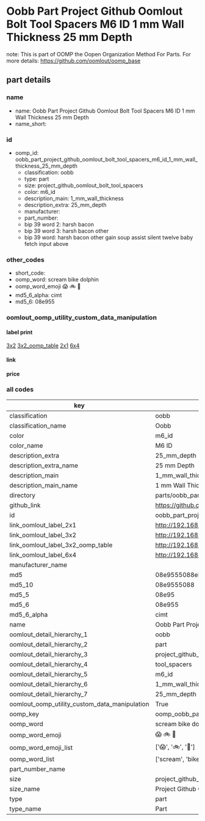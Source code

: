 # Oobb Part Project Github Oomlout Bolt Tool Spacers M6 ID 1 mm Wall Thickness 25 mm Depth  

note: This is part of OOMP the Oopen Organization Method For Parts. For more details: https://github.com/oomlout/oomp_base

##  part details
  







### name
* name: Oobb Part Project Github Oomlout Bolt Tool Spacers M6 ID 1 mm Wall Thickness 25 mm Depth
* name_short: 
### id
* oomp_id: oobb_part_project_github_oomlout_bolt_tool_spacers_m6_id_1_mm_wall_thickness_25_mm_depth
  * classification: oobb
  * type: part
  * size: project_github_oomlout_bolt_tool_spacers
  * color: m6_id
  * description_main: 1_mm_wall_thickness
  * description_extra: 25_mm_depth
  * manufacturer: 
  * part_number: 
  * bip 39 word 2: harsh bacon
  * bip 39 word 3: harsh bacon other
  * bip 39 word: harsh bacon other gain soup assist silent twelve baby fetch input above

### other_codes
* short_code: 
* oomp_word: scream bike dolphin
* oomp_word_emoji :scream: :bike: :dolphin:
* md5_6_alpha: cimt
* md5_6: 08e955






### oomlout_oomp_utility_custom_data_manipulation
#### label print
[3x2](http://192.168.1.245:1112/?label=oomp%20cimt)
[3x2_oomp_table](http://192.168.1.108:1112/?label=oomp%20cimt)
[2x1](http://192.168.1.242:1112/?label=oomp%20cimt)
[6x4](http://192.168.1.55:1112/?label=oomp%20cimt)    

#### link

                              

#### price







### all codes 
| key | value |  
| --- | --- |  
| classification | oobb |  
| classification_name | Oobb |  
| color | m6_id |  
| color_name | M6 ID |  
| description_extra | 25_mm_depth |  
| description_extra_name | 25 mm Depth |  
| description_main | 1_mm_wall_thickness |  
| description_main_name | 1 mm Wall Thickness |  
| directory | parts/oobb_part_project_github_oomlout_bolt_tool_spacers_m6_id_1_mm_wall_thickness_25_mm_depth |  
| github_link | https://github.com/oomlout/oomlout_oomp_part_src/tree/main/parts/oobb_part_project_github_oomlout_bolt_tool_spacers_m6_id_1_mm_wall_thickness_25_mm_depth |  
| id | oobb_part_project_github_oomlout_bolt_tool_spacers_m6_id_1_mm_wall_thickness_25_mm_depth |  
| link_oomlout_label_2x1 | http://192.168.1.242:1112/?label=oomp%20cimt |  
| link_oomlout_label_3x2 | http://192.168.1.245:1112/?label=oomp%20cimt |  
| link_oomlout_label_3x2_oomp_table | http://192.168.1.108:1112/?label=oomp%20cimt |  
| link_oomlout_label_6x4 | http://192.168.1.55:1112/?label=oomp%20cimt |  
| manufacturer_name |  |  
| md5 | 08e9555088eb190c3767f5ed3a04534a |  
| md5_10 | 08e9555088 |  
| md5_5 | 08e95 |  
| md5_6 | 08e955 |  
| md5_6_alpha | cimt |  
| name | Oobb Part Project Github Oomlout Bolt Tool Spacers M6 ID 1 mm Wall Thickness 25 mm Depth |  
| oomlout_detail_hierarchy_1 | oobb |  
| oomlout_detail_hierarchy_2 | part |  
| oomlout_detail_hierarchy_3 | project_github_bolt |  
| oomlout_detail_hierarchy_4 | tool_spacers |  
| oomlout_detail_hierarchy_5 | m6_id |  
| oomlout_detail_hierarchy_6 | 1_mm_wall_thickness |  
| oomlout_detail_hierarchy_7 | 25_mm_depth |  
| oomlout_oomp_utility_custom_data_manipulation | True |  
| oomp_key | oomp_oobb_part_project_github_oomlout_bolt_tool_spacers_m6_id_1_mm_wall_thickness_25_mm_depth |  
| oomp_word | scream bike dolphin |  
| oomp_word_emoji | :scream: :bike: :dolphin: |  
| oomp_word_emoji_list | [':scream:', ':bike:', ':dolphin:'] |  
| oomp_word_list | ['scream', 'bike', 'dolphin'] |  
| part_number_name |  |  
| size | project_github_oomlout_bolt_tool_spacers |  
| size_name | Project Github Oomlout Bolt Tool Spacers |  
| type | part |  
| type_name | Part |  
